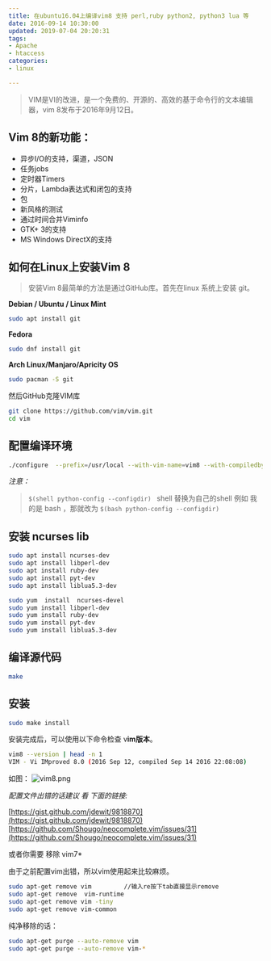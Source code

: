 ```yaml
---
title: 在ubuntu16.04上编译vim8 支持 perl,ruby python2, python3 lua 等
date: 2016-09-14 10:30:00
updated: 2019-07-04 20:20:31
tags: 
- Apache
- htaccess
categories: 
- linux

---
```

> VIM是VI的改进，是一个免费的、开源的、高效的基于命令行的文本编辑器，vim 8发布于2016年9月12日。

## Vim 8的新功能：

- 异步I/O的支持，渠道，JSON
- 任务jobs
- 定时器Timers
- 分片，Lambda表达式和闭包的支持
- 包
- 新风格的测试
- 通过时间合并Viminfo 
- GTK+ 3的支持
- MS Windows DirectX的支持

## 如何在Linux上安装Vim 8


<!--more-->


> 安装Vim 8最简单的方法是通过GitHub库。首先在linux 系统上安装 git。

**Debian / Ubuntu / Linux Mint**

```bash
sudo apt install git
```

**Fedora**

```bash
sudo dnf install git
```

**Arch Linux/Manjaro/Apricity OS**

```bash
sudo pacman -S git
```

然后GitHub克隆VIM库

```bash
git clone https://github.com/vim/vim.git
cd vim
```

## 配置编译环境

```bash
./configure  --prefix=/usr/local --with-vim-name=vim8 --with-compiledby="argonauts12" --with-features=huge --enable-gui=auto --with-x --enable-rubyinterp --with-ruby-command=/usr/bin/ruby --enable-luainterp --with-lua-prefix=/usr/include/lua5.3  --enable-perlinterp --enable-pythoninterp  --with-python-config-dir=$(/usr/bin/python2.7-config --configdir) --enable-fontset --enable-cscope   --enable-gtk2-check --enable-gnome-check --enable-gui=auto   --enable-fail-if-missing --enable-multibyte --enable-python3interp --with-python3-config-dir=$(/usr/bin/python3.5-config --configdir) --with-compiledby="kelvin" 
```

*注意：*
> `$(shell python-config --configdir) `  shell 替换为自己的shell 例如 我的是 bash ，那就改为 `$(bash python-config --configdir) `

## 安装 ncurses lib

```bash
sudo apt install ncurses-dev
sudo apt install libperl-dev
sudo apt install ruby-dev
sudo apt install pyt-dev
sudo apt install liblua5.3-dev

sudo yum  install  ncurses-devel
sudo yum install libperl-dev
sudo yum install ruby-dev
sudo yum install pyt-dev
sudo yum install liblua5.3-dev
```

## 编译源代码

```bash
make
```

## 安装
```bash
sudo make install
```

安装完成后，可以使用以下命令检查 v**im版本**。

```bash
vim8 --version | head -n 1                                                                                            (master) (09/14 22:09:44
VIM - Vi IMproved 8.0 (2016 Sep 12, compiled Sep 14 2016 22:08:08)
```
如图：
![vim8.png][1]

*配置文件出错的话建议 看 下面的链接:*

[https://gist.github.com/jdewit/9818870](https://gist.github.com/jdewit/9818870)
[https://github.com/Shougo/neocomplete.vim/issues/31](https://github.com/Shougo/neocomplete.vim/issues/31)

或者你需要 移除 vim7*

由于之前配置vim出错，所以vim使用起来比较麻烦。
```bash 
sudo apt-get remove vim         //输入re按下tab直接显示remove
sudo apt-get remove  vim-runtime
sudo apt-get remove vim -tiny
sudo apt-get remove vim-common
 ```
纯净移除的话：

```bash
sudo apt-get purge --auto-remove vim
sudo apt-get purge --auto-remove vim-*
```
  [1]: https://imgs.gnux.cn/usr/uploads/2016/09/3810597579.png